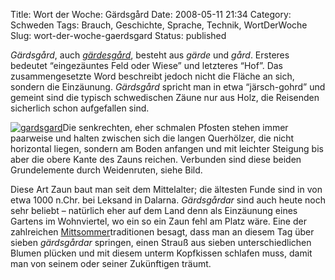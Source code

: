 Title: Wort der Woche: Gärdsgård
Date: 2008-05-11 21:34
Category: Schweden
Tags: Brauch, Geschichte, Sprache, Technik, WortDerWoche
Slug: wort-der-woche-gaerdsgard
Status: published

*Gärdsgård*, auch
[*gärdesgård*](http://sv.wikipedia.org/wiki/G%C3%A4rdesg%C3%A5rd),
besteht aus *gärde* und *gård*. Ersteres bedeutet “eingezäuntes Feld
oder Wiese” und letzteres “Hof”. Das zusammengesetzte Word beschreibt
jedoch nicht die Fläche an sich, sondern die Einzäunung. *Gärdsgård*
spricht man in etwa “järsch-gohrd” und gemeint sind die typisch
schwedischen Zäune nur aus Holz, die Reisenden sicherlich schon
aufgefallen sind.

[![gardsgard](/pic/gardsgard_s.jpg)](/pic/gardsgard_l.jpg)Die
senkrechten, eher schmalen Pfosten stehen immer paarweise und halten
zwischen sich die langen Querhölzer, die nicht horizontal liegen,
sondern am Boden anfangen und mit leichter Steigung bis aber die obere
Kante des Zauns reichen. Verbunden sind diese beiden Grundelemente durch
Weidenruten, siehe Bild.

Diese Art Zaun baut man seit dem Mittelalter; die ältesten Funde sind in
von etwa 1000 n.Chr. bei Leksand in Dalarna. *Gärdsgårdar* sind auch
heute noch sehr beliebt – natürlich eher auf dem Land denn als
Einzäunung eines Gartens im Wohnviertel, wo ein so ein Zaun fehl am
Platz wäre. Eine der zahlreichen
[Mittsommer](http://www.fiket.de/2006/06/23/mittsommer/)traditionen
besagt, dass man an diesem Tag über sieben *gärdsgårdar* springen, einen
Strauß aus sieben unterschiedlichen Blumen plücken und mit diesem unterm
Kopfkissen schlafen muss, damit man von seinem oder seiner Zukünftigen
träumt.

